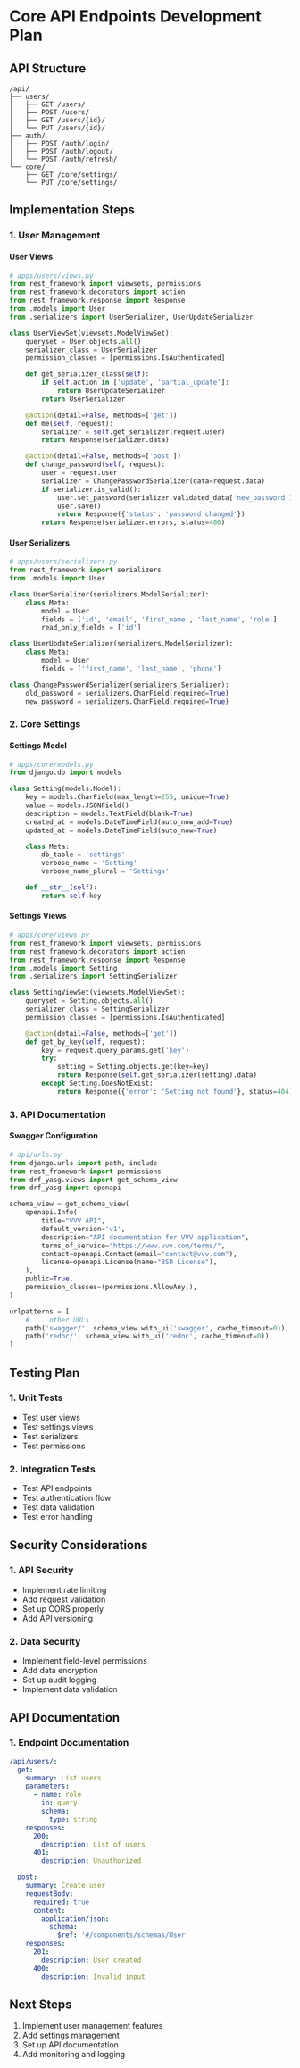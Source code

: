 # Core API Endpoints Development Plan

## API Structure
```
/api/
├── users/
│   ├── GET /users/
│   ├── POST /users/
│   ├── GET /users/{id}/
│   └── PUT /users/{id}/
├── auth/
│   ├── POST /auth/login/
│   ├── POST /auth/logout/
│   └── POST /auth/refresh/
└── core/
    ├── GET /core/settings/
    └── PUT /core/settings/
```

## Implementation Steps

### 1. User Management

#### User Views
```python
# apps/users/views.py
from rest_framework import viewsets, permissions
from rest_framework.decorators import action
from rest_framework.response import Response
from .models import User
from .serializers import UserSerializer, UserUpdateSerializer

class UserViewSet(viewsets.ModelViewSet):
    queryset = User.objects.all()
    serializer_class = UserSerializer
    permission_classes = [permissions.IsAuthenticated]

    def get_serializer_class(self):
        if self.action in ['update', 'partial_update']:
            return UserUpdateSerializer
        return UserSerializer

    @action(detail=False, methods=['get'])
    def me(self, request):
        serializer = self.get_serializer(request.user)
        return Response(serializer.data)

    @action(detail=False, methods=['post'])
    def change_password(self, request):
        user = request.user
        serializer = ChangePasswordSerializer(data=request.data)
        if serializer.is_valid():
            user.set_password(serializer.validated_data['new_password'])
            user.save()
            return Response({'status': 'password changed'})
        return Response(serializer.errors, status=400)
```

#### User Serializers
```python
# apps/users/serializers.py
from rest_framework import serializers
from .models import User

class UserSerializer(serializers.ModelSerializer):
    class Meta:
        model = User
        fields = ['id', 'email', 'first_name', 'last_name', 'role']
        read_only_fields = ['id']

class UserUpdateSerializer(serializers.ModelSerializer):
    class Meta:
        model = User
        fields = ['first_name', 'last_name', 'phone']

class ChangePasswordSerializer(serializers.Serializer):
    old_password = serializers.CharField(required=True)
    new_password = serializers.CharField(required=True)
```

### 2. Core Settings

#### Settings Model
```python
# apps/core/models.py
from django.db import models

class Setting(models.Model):
    key = models.CharField(max_length=255, unique=True)
    value = models.JSONField()
    description = models.TextField(blank=True)
    created_at = models.DateTimeField(auto_now_add=True)
    updated_at = models.DateTimeField(auto_now=True)

    class Meta:
        db_table = 'settings'
        verbose_name = 'Setting'
        verbose_name_plural = 'Settings'

    def __str__(self):
        return self.key
```

#### Settings Views
```python
# apps/core/views.py
from rest_framework import viewsets, permissions
from rest_framework.decorators import action
from rest_framework.response import Response
from .models import Setting
from .serializers import SettingSerializer

class SettingViewSet(viewsets.ModelViewSet):
    queryset = Setting.objects.all()
    serializer_class = SettingSerializer
    permission_classes = [permissions.IsAuthenticated]

    @action(detail=False, methods=['get'])
    def get_by_key(self, request):
        key = request.query_params.get('key')
        try:
            setting = Setting.objects.get(key=key)
            return Response(self.get_serializer(setting).data)
        except Setting.DoesNotExist:
            return Response({'error': 'Setting not found'}, status=404)
```

### 3. API Documentation

#### Swagger Configuration
```python
# api/urls.py
from django.urls import path, include
from rest_framework import permissions
from drf_yasg.views import get_schema_view
from drf_yasg import openapi

schema_view = get_schema_view(
    openapi.Info(
        title="VVV API",
        default_version='v1',
        description="API documentation for VVV application",
        terms_of_service="https://www.vvv.com/terms/",
        contact=openapi.Contact(email="contact@vvv.com"),
        license=openapi.License(name="BSD License"),
    ),
    public=True,
    permission_classes=(permissions.AllowAny,),
)

urlpatterns = [
    # ... other URLs ...
    path('swagger/', schema_view.with_ui('swagger', cache_timeout=0)),
    path('redoc/', schema_view.with_ui('redoc', cache_timeout=0)),
]
```

## Testing Plan

### 1. Unit Tests
- Test user views
- Test settings views
- Test serializers
- Test permissions

### 2. Integration Tests
- Test API endpoints
- Test authentication flow
- Test data validation
- Test error handling

## Security Considerations

### 1. API Security
- Implement rate limiting
- Add request validation
- Set up CORS properly
- Add API versioning

### 2. Data Security
- Implement field-level permissions
- Add data encryption
- Set up audit logging
- Implement data validation

## API Documentation

### 1. Endpoint Documentation
```yaml
/api/users/:
  get:
    summary: List users
    parameters:
      - name: role
        in: query
        schema:
          type: string
    responses:
      200:
        description: List of users
      401:
        description: Unauthorized

  post:
    summary: Create user
    requestBody:
      required: true
      content:
        application/json:
          schema:
            $ref: '#/components/schemas/User'
    responses:
      201:
        description: User created
      400:
        description: Invalid input
```

## Next Steps
1. Implement user management features
2. Add settings management
3. Set up API documentation
4. Add monitoring and logging 